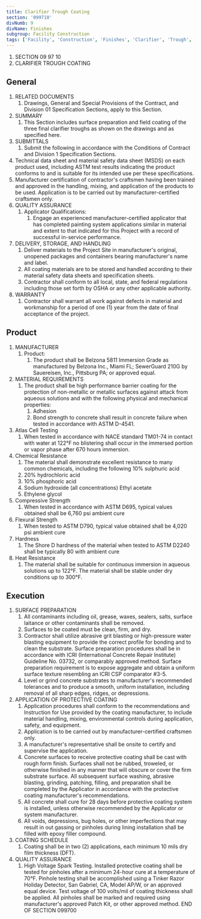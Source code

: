 ```yaml
---
title: Clarifier Trough Coating
section: '099710'
divNumb: 9
divName: Finishes
subgroup: Facility Construction
tags: ['Facility', 'Construction', 'Finishes', 'Clarifier', 'Trough', 'Coating']
---
```


1. SECTION 09 97 10
1. CLARIFIER TROUGH COATING

## General

1. RELATED DOCUMENTS
   1. Drawings, General and Special Provisions of the Contract, and Division 01 Specification
Sections, apply to this Section.
2. SUMMARY
   1. This Section includes surface preparation and field coating of the three final clarifier troughs as shown on the drawings and as specified here.
3. SUBMITTALS
   1. Submit the following in accordance with the Conditions of Contract and Division 1
Specification Sections.
1. Technical data sheet and material safety data sheet (MSDS) on each product used, including ASTM test results indicating the product conforms to and is suitable for its intended use per these specifications.
2. Manufacturer certification of contractor's craftsmen having been trained and approved in the handling, mixing, and application of the products to be used. Application is to be carried out by manufacturer-certified craftsmen only.
4. QUALITY ASSURANCE
   1. Applicator Qualifications:
      1. Engage an experienced manufacturer-certified applicator that has completed painting system applications similar in material and extent to that indicated for this Project with a record of successful in-service performance.
5. DELIVERY, STORAGE, AND HANDLING
   1. Deliver materials to the Project Site in manufacturer's original, unopened packages and containers bearing manufacturer's name and label.
   1. All coating materials are to be stored and handled according to their material safety data sheets and specification sheets.
   1. Contractor shall conform to all local, state, and federal regulations including those set forth by
OSHA or any other applicable authority.
6. WARRANTY
   1. Contractor shall warrant all work against defects in material and workmanship for a period of one (1) year from the date of final acceptance of the project.

## Product

1. MANUFACTURER
   1. Product:
      1. The product shall be Belzona 5811 Immersion Grade as manufactured by Belzona
Inc., Miami FL; SewerGuard 210G by Sauereisen, Inc., Pittsburg PA; or approved equal.
2. MATERIAL REQUIREMENTS
   1. The product shall be high performance barrier coating for the protection of non-metallic or metallic surfaces against attack from aqueous solutions and with the following physical and mechanical properties:
      1. Adhesion
      1. Bond strength to concrete shall result in concrete failure when tested in accordance with ASTM D-4541.
2. Atlas Cell Testing
      1. When tested in accordance with NACE standard TM01-74 in contact with water at
122°F no blistering shall occur in the immersed portion or vapor phase after 670 hours immersion.
3. Chemical Resistance
      1. The material shall demonstrate excellent resistance to many common chemicals, including the following
10% sulphuric acid
   1. 20% hydrochloric acid
   1. 10% phosphoric acid
   1. Sodium hydroxide (all concentrations) Ethyl acetate
   1. Ethylene glycol
4. Compressive Strength
      1. When tested in accordance with ASTM D695, typical values obtained shall be
6,760 psi ambient cure
5. Flexural Strength
      1. When tested to ASTM D790, typical value obtained shall be
4,020 psi ambient cure
6. Hardness
      1. The Shore D hardness of the material when tested to ASTM D2240 shall be typically
80 with ambient cure
7. Heat Resistance
      1. The material shall be suitable for continuous immersion in aqueous solutions up to
122°F. The material shall be stable under dry conditions up to 300°F. 

## Execution

1. SURFACE PREPARATION
   1. All contaminants including oil, grease, waxes, sealers, salts, surface laitance or other contaminants shall be removed.
   1. Surfaces to be coated must be clean, firm, and dry.
   1. Contractor shall utilize abrasive grit blasting or high-pressure water blasting equipment to provide the correct profile for bonding and to clean the substrate. Surface preparation procedures shall be in accordance with ICRI (International Concrete Repair Institute) Guideline No. 03732, or comparably approved method. Surface preparation requirement is to expose aggregate and obtain a uniform surface texture resembling an ICRI CSP comparator #3-5.
   1. Level or grind concrete substrates to manufacturer's recommended tolerances and to produce a smooth, uniform installation, including removal of all sharp edges, ridges, or depressions.
2. APPLICATION OF PROTECTIVE COATING
   1. Application procedures shall conform to the recommendations and Instruction for Use provided by the coating manufacturer, to include material handling, mixing, environmental controls during application, safety, and equipment.
   1. Application is to be carried out by manufacturer-certified craftsmen only.
   1. A manufacturer's representative shall be onsite to certify and supervise the application.
   1. Concrete surfaces to receive protective coating shall be cast with rough form finish. Surfaces shall not be rubbed, troweled, or otherwise finished in any manner that will obscure or cover the firm substrate surface. All subsequent surface washing, abrasive blasting, grinding, patching, filling, and preparation shall be completed by the Applicator in accordance with the protective coating manufacturer's recommendations.
   1. All concrete shall cure for 28 days before protective coating system is installed, unless otherwise recommended by the Applicator or system manufacturer.
   1. All voids, depressions, bug holes, or other imperfections that may result in out gassing or pinholes during lining installation shall be filled with epoxy filler compound. 
3. COATING SCHEDULE
   1. Coating shall be in two (2) applications, each minimum 10 mils dry film thickness (DFT).
4. QUALITY ASSURANCE
   1. High Voltage Spark Testing. Installed protective coating shall be tested for pinholes after a minimum 24-hour cure at a temperature of 70°F. Pinhole testing shall be accomplished using a Tinker Razor Holiday Detector, San Gabriel, CA, Model AP/W, or an approved equal device. Test voltage of 100 volts/mil of coating thickness shall be applied. All pinholes shall be marked and required using manufacturer's approved Patch Kit, or other approved method.
END OF SECTION 099700

